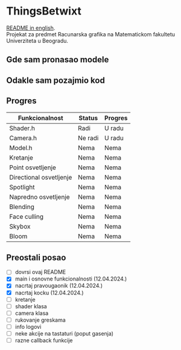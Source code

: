 # ThingsBetwixt
[README in english](README.md). <br>
Projekat za predmet Racunarska grafika na Matematickom fakultetu Univerziteta u Beogradu.

## Gde sam pronasao modele

## Odakle sam pozajmio kod

## Progres
| Funkcionalnost | Status  | Progres  |
|----------------|---------|----------|
| Shader.h       | Radi    | U radu   |
| Camera.h       | Ne radi | U radu   |
| Model.h        | Nema    | Nema     |
| Kretanje | Nema | Nema |
| Point osvetljenje | Nema | Nema |
| Directional osvetljenje | Nema | Nema |
| Spotlight | Nema | Nema |
| Napredno osvetljenje | Nema | Nema |
| Blending | Nema | Nema |
| Face culling | Nema | Nema |
| Skybox | Nema | Nema |
| Bloom | Nema | Nema |

## Preostali posao
- [ ] dovrsi ovaj README
- [x] main i osnovne funkcionalnosti (12.04.2024.)
- [x] nacrtaj pravougaonik (12.04.2024.)
- [x] nacrtaj kocku (12.04.2024.)
- [ ] kretanje
- [ ] shader klasa
- [ ] camera klasa
- [ ] rukovanje greskama
- [ ] info logovi
- [ ] neke akcije na tastaturi (poput gasenja)
- [ ] razne callback funkcije